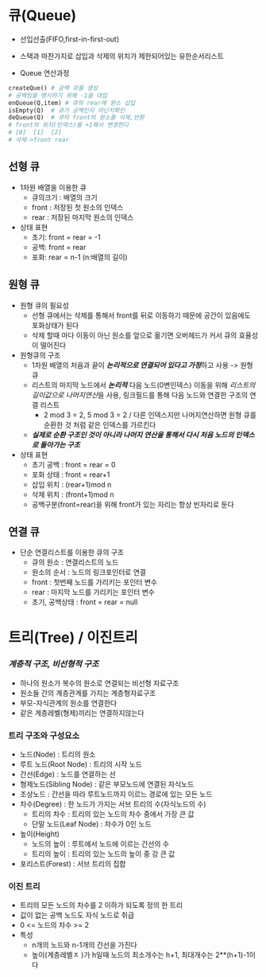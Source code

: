 # 큐(Queue)
- 선입선출(FIFO,first-in-first-out)
- 스택과 마찬가지로 삽입과 삭제의 위치가 제한되어있는 유한순서리스트

- Queue 연산과정
```py
createQue() # 공백 큐를 생성
# 공백임을 명시하기 위해 -1을 대입
enQueue(Q,item) # 큐의 rear에 원소 삽입
isEmpty(Q)  # 큐가 공백인지 아닌지확인
deQueue(Q)  # 큐의 front의 원소를 삭제,반환
# front의 위치(인덱스)를 +1해서 변경한다 
# [0]  [1]  [2]
# 삭제->front rear
```
## 선형 큐
- 1차원 배열을 이용한 큐
    - 큐의크기 : 배열의 크기
    - front : 저장된 첫 원소의 인덱스
    - rear : 저장된 마지막 원소의 인덱스
- 상태 표현
    - 초기: front = rear = -1
    - 공백: front = rear
    - 포화: rear = n-1 (n:배열의 길이) 

## 원형 큐
- 원형 큐의 필요성
    - 선형 큐에서는 삭제를 통해서 front를 뒤로 이동하기 때문에 공간이 있음에도 포화상태가 된다
    - 삭제 할때 마다 이동이 아닌 원소를 앞으로 옮기면 오버헤드가 커서 큐의 효율성이 떨어진다
- 원형큐의 구조
    - 1차원 배열의 처음과 끝이 ***논리적으로 연결되어 있다고 가정***하고 사용 -> 원형 큐
    - 리스트의 마지막 노드에서 ***논리적*** 다음 노드(0변인덱스) 이동을 위해 *리스트의 길이값으로 나머지연산*을 사용, 링크필드를 통해 다음 노드와 연결한 구조의 연결 리스트
        - 2 mod 3 = 2, 5 mod 3 = 2 / 다른 인덱스지만 나머지연산하면 원형 큐를 순환한 것 처럼 같은 인덱스를 가르킨다
    - ***실제로 순환 구조인 것이 아니라 나머지 연산을 통해서 다시 처음 노드의 인덱스로 돌아가는 구조***
- 상태 표현
    - 초기 공백 : front = rear = 0
    - 포화 상태 : front = rear+1
    - 삽입 위치 : (rear+1)mod n
    - 삭제 위치 : (front+1)mod n
    - 공백구분(front=rear)을 위해 front가 있는 자리는 항상 빈자리로 둔다

## 연결 큐
- 단순 연결리스트를 이용한 큐의 구조
    - 큐의 원소 : 연결리스트의 노드
    - 원소의 순서 : 노드의 링크포인터로 연결
    - front : 첫번째 노드를 가리키는 포인터 변수
    - rear : 마지막 노드를 가리키는 포인터 변수
    - 초기, 공백상태 : front = rear = null

# 트리(Tree) / 이진트리
### ***계층적 구조, 비선형적 구조***
- 하나의 원소가 복수의 원소로 연결되는 비선형 자료구조
- 원소들 간의 계층관계를 가지는 계층형자료구조 
- 부모-자식관계의 원소를 연결한다
- 같은 계층레벨(형제)끼리는 연결하지않는다

### 트리 구조와 구성요소
- 노드(Node) : 트리의 원소
- 루트 노드(Root Node) : 트리의 시작 노드
- 간선(Edge) : 노드를 연결하는 선
- 형제노드(Sibling Node) : 같은 부모노드에 연결된 자식노드
- 조상노드 : 간선을 따라 루트노드까지 이르느 경로에 있는 모든 노드
- 차수(Degree) : 한 노드가 가지는 서브 트리의 수(자식노드의 수)
    - 트리의 차수 : 트리의 있는 노드의 차수 중에서 가장 큰 값
    - 단말 노드(Leaf Node) : 차수가 0인 노드
- 높이(Height) 
    - 노드의 높이 : 루트에서 노드에 이르는 간선의 수
    - 트리의 높이 : 트리의 있는 노드의 높이 중 강 큰 값
- 포리스트(Forest) : 서브 트리의 집합

### **이진 트리**
- 트리의 모든 노드의 차수를 2 이하가 되도록 정의 한 트리
- 값이 없는 공백 노드도 자식 노드로 취급
- 0 <= 노드의 차수 >= 2
- 특성
    - n개의 노드와 n-1개의 간선을 가진다
    - 높이(계층레벨ㅈ )가 h일때 노드의 최소개수는 h+1, 최대개수는 2**(h+1)-1이다